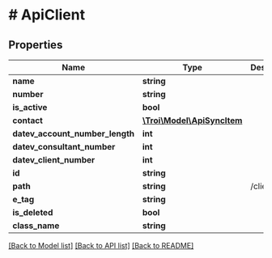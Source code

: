 # # ApiClient

## Properties

Name | Type | Description | Notes
------------ | ------------- | ------------- | -------------
**name** | **string** |  | [optional]
**number** | **string** |  | [optional]
**is_active** | **bool** |  | [optional]
**contact** | [**\Troi\Model\ApiSyncItem**](ApiSyncItem.md) |  | [optional]
**datev_account_number_length** | **int** |  | [optional]
**datev_consultant_number** | **int** |  | [optional]
**datev_client_number** | **int** |  | [optional]
**id** | **string** |  | [optional]
**path** | **string** | /clients/1 | [optional]
**e_tag** | **string** |  | [optional]
**is_deleted** | **bool** |  | [optional]
**class_name** | **string** |  | [optional]

[[Back to Model list]](../../README.md#models) [[Back to API list]](../../README.md#endpoints) [[Back to README]](../../README.md)
